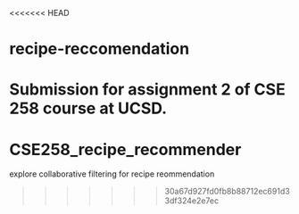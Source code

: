 <<<<<<< HEAD
# recipe-reccomendation
Submission for assignment 2 of CSE 258 course at UCSD.
=======
# CSE258_recipe_recommender
explore collaborative filtering for recipe reommendation
>>>>>>> 30a67d927fd0fb8b88712ec691d33df324e2e7ec

